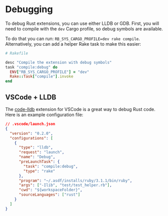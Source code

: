 # Debugging

To debug Rust extensions, you can use either LLDB or GDB. First, you will need to compile with the `dev` Cargo profile,
so debug symbols are available.

To do that you can run: `RB_SYS_CARGO_PROFILE=dev rake compile`. Alternatively, you can add a helper Rake task to make
this easier:

```ruby
# Rakefile

desc "Compile the extension with debug symbols"
task "compile:debug" do
  ENV["RB_SYS_CARGO_PROFILE"] = "dev"
  Rake::Task["compile"].invoke
end
```

## VSCode + LLDB

The [code-lldb]() extension for VSCode is a great way to debug Rust code. Here is an example configuration file:

```json
// .vscode/launch.json
{
  "version": "0.2.0",
  "configurations": [
    {
      "type": "lldb",
      "request": "launch",
      "name": "Debug",
      "preLaunchTask": {
        "task": "compile:debug",
        "type": "rake"
      },
      "program": "~/.asdf/installs/ruby/3.1.1/bin/ruby",
      "args": ["-Ilib", "test/test_helper.rb"],
      "cwd": "${workspaceFolder}",
      "sourceLanguages": ["rust"]
    }
  ]
}
```
